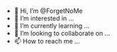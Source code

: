 - 👋 Hi, I’m @ForgetNoMe
- 👀 I’m interested in ...
- 🌱 I’m currently learning ...
- 💞️ I’m looking to collaborate on ...
- 📫 How to reach me ...

<!---
ForgetNoMe/ForgetNoMe is a ✨ special ✨ repository because its `README.md` (this file) appears on your GitHub profile.
You can click the Preview link to take a look at your changes.
--->
